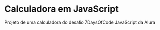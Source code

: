 # Calculadora em JavaScript

Projeto de uma calculadora do desafio 7DaysOfCode JavaScript da Alura

